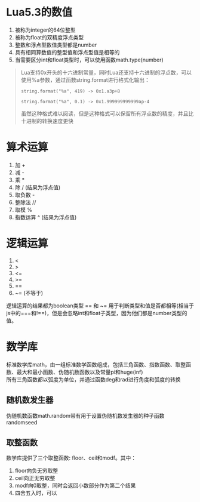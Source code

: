 # Lua5.3的数值
1. 被称为integer的64位整型
2. 被称为float的双精度浮点类型
3. 整数和浮点型数值类型都是number
4. 具有相同算数值的整型值和浮点型值是相等的
5. 当需要区分int和float类型时，可以使用函数math.type(number)
> Lua支持0x开头的十六进制常量，同时Lua还支持十六进制的浮点数，可以使用%a参数，通过函数string.format进行格式化输出：
> 
>`string.format("%a", 419) -> 0x1.a3p+8`
> 
>   `string.format("%a", 0.1) -> 0x1.999999999999ap-4`
> 
> 虽然这种格式难以阅读，但是这种格式可以保留所有浮点数的精度，并且比十进制的转换速度更快

# 算术运算
1. 加 +
2. 减 -
3. 乘 *
4. 除 / (结果为浮点值)
5. 取负数 -
6. 整除法 //
7. 取模 %
8. 指数运算 ^ (结果为浮点值)

# 逻辑运算
1. <
2. \>
3. <=
4. \>=
5. ==
6. ~= (不等于)

逻辑运算的结果都为boolean类型 == 和 ~= 用于判断类型和值是否都相等(相当于js中的===和!==)，但是会忽略int和float子类型，因为他们都是number类型的值。

# 数学库
标准数学库math，由一组标准数学函数组成，包括三角函数、指数函数、取整函数、最大和最小函数、伪随机数函数以及常量pi和huge(inf)  
所有三角函数都以弧度为单位，并通过函数deg和rad进行角度和弧度的转换  
## 随机数发生器
伪随机数函数math.random带有用于设置伪随机数发生器的种子函数randomseed  

## 取整函数
数学库提供了三个取整函数: floor、ceil和modf。其中：
1. floor向负无穷取整
2. ceil向正无穷取整
3. modf向0取整，同时会返回小数部分作为第二个结果
4. 四舍五入时，可以
